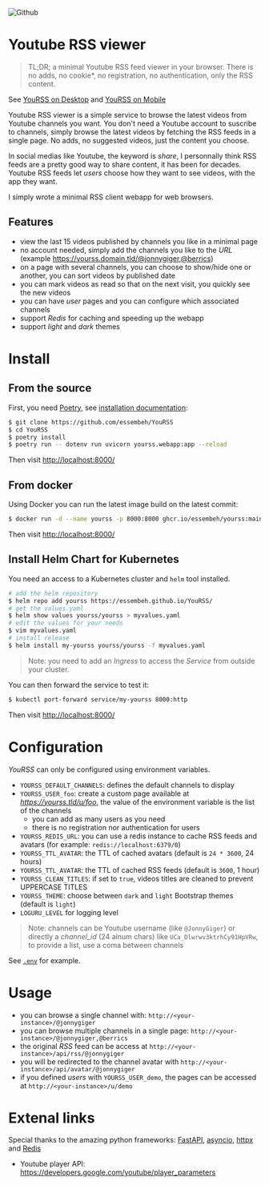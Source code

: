![Github](https://img.shields.io/github/tag/essembeh/yourss.svg)


# Youtube RSS viewer

> TL;DR; a minimal Youtube RSS feed viewer in your browser. There is no adds, no cookie*, no registration, no authentication, only the RSS content.

See [YouRSS on Desktop](./images/yourss_desktop.png) and [YouRSS on Mobile](./images/yourss_mobile.png)

Youtube RSS viewer is a simple service to browse the latest videos from Youtube channels you want.
You don't need a Youtube account to suscribe to channels, simply browse the latest videos by fetching the RSS feeds in a single page. No adds, no suggested videos, just the content you choose.

In social medias like Youtube, the keyword is *share*, I personnally think RSS feeds are a pretty good way to share content, it has been for decades. Youtube RSS feeds let *users* choose how they want to see videos, with the app they want.

I simply wrote a minimal RSS client webapp for web browsers.

## Features

- view the last 15 videos published by channels you like in a minimal page
- no account needed, simply add the channels you like to the *URL* (example https://yourss.domain.tld/@jonnygiger,@berrics)
- on a page with several channels, you can choose to show/hide one or another, you can sort videos by published date
- you can mark videos as read so that on the next visit, you quickly see the new videos
- you can have *user* pages and you can configure which associated channels 
- support *Redis* for caching and speeding up the webapp
- support *light* and *dark* themes

# Install

## From the source

First, you need [Poetry](https://python-poetry.org/), see [installation documentation](https://python-poetry.org/docs/#installation):

```sh
$ git clone https://github.com/essembeh/YouRSS
$ cd YouRSS
$ poetry install
$ poetry run -- dotenv run uvicorn yourss.webapp:app --reload 
```

Then visit [http://localhost:8000/](http://localhost:8000/)

## From docker

Using Docker you can run the latest image build on the latest commit:

```sh
$ docker run -d --name yourss -p 8000:8000 ghcr.io/essembeh/yourss:main
```

Then visit [http://localhost:8000/](http://localhost:8000/)

## Install Helm Chart for Kubernetes

You need an access to a Kubernetes cluster and `helm` tool installed.
```sh
# add the helm repository
$ helm repo add yourss https://essembeh.github.io/YouRSS/ 
# get the values.yaml
$ helm show values yourss/yourss > myvalues.yaml
# edit the values for your needs
$ vim myvalues.yaml
# install release
$ helm install my-yourss yourss/yourss -f myvalues.yaml
```

> Note: you need to add an *Ingress* to access the *Service* from outside your cluster.

You can then forward the service to test it:

```sh
$ kubectl port-forward service/my-yourss 8000:http
```

Then visit [http://localhost:8000/](http://localhost:8000/)

# Configuration

*YouRSS* can only be configured using environment variables.

- `YOURSS_DEFAULT_CHANNELS`: defines the default channels to display
- `YOURSS_USER_foo`: create a custom page available at *https://yourss.tld/u/foo*, the value of the environment variable is the list of the channels
  - you can add as many users as you need
  - there is no registration nor authentication for users
- `YOURSS_REDIS_URL`: you can use a redis instance to cache RSS feeds and avatars (for example: `redis://localhost:6379/0`)
- `YOURSS_TTL_AVATAR`: the TTL of cached avatars (default is `24 * 3600`, 24 hours)
- `YOURSS_TTL_AVATAR`: the TTL of cached RSS feeds (default is `3600`, 1 hour)
- `YOURSS_CLEAN_TITLES`: if set to `true`, videos titles are cleaned to prevent UPPERCASE TITLES 
- `YOURSS_THEME`: choose between `dark` and `light` Bootstrap themes (default is `light`)
- `LOGURU_LEVEL` for logging level

> Note: channels can be Youtube username (like `@JonnyGiger`) or directly a *channel_id* (24 alnum chars) like `UCa_Dlwrwv3ktrhCy91HpVRw`, to provide a list, use a coma between channels

See [`.env`](./.env) for example.


# Usage

- you can browse a single channel with: `http://<your-instance>/@jonnygiger`
- you can browse multiple channels in a single page: `http://<your-instance>/@jonnygiger,@berrics`
- the original *RSS* feed can be access at `http://<your-instance>/api/rss/@jonnygiger`
- you will be redirected to the channel avatar with `http://<your-instance>/api/avatar/@jonnygiger`
- if you defined *users* with `YOURSS_USER_demo`, the pages can be accessed at `http://<your-instance>/u/demo`


# Extenal links

Special thanks to the amazing python frameworks: [FastAPI](https://fastapi.tiangolo.com/), [asyncio](https://docs.python.org/fr/3/library/asyncio.html), [httpx](https://www.python-httpx.org/) and [Redis](https://redis.io/)


- Youtube player API: https://developers.google.com/youtube/player_parameters